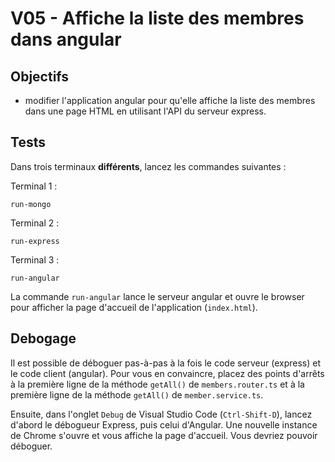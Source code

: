 # V05 - Affiche la liste des membres dans angular

## Objectifs

- modifier l'application angular pour qu'elle affiche la liste des membres dans une page HTML en utilisant l'API du serveur express.

## Tests

Dans trois terminaux **différents**, lancez les commandes suivantes :

Terminal 1 :

    run-mongo

Terminal 2 :

    run-express

Terminal 3 :

    run-angular

La commande `run-angular` lance le serveur angular et ouvre le browser pour afficher la page d'accueil de l'application (`index.html`).

## Debogage

Il est possible de déboguer pas-à-pas à la fois le code serveur (express) et le code client (angular). Pour vous en convaincre, placez des points d'arrêts à la première ligne de la méthode `getAll()` de `members.router.ts` et à la première ligne de la méthode `getAll()` de `member.service.ts`.

Ensuite, dans l'onglet `Debug` de Visual Studio Code (`Ctrl-Shift-D`), lancez d'abord le débogueur Express, puis celui d'Angular. Une nouvelle instance de Chrome s'ouvre et vous affiche la page d'accueil. Vous devriez pouvoir déboguer.
